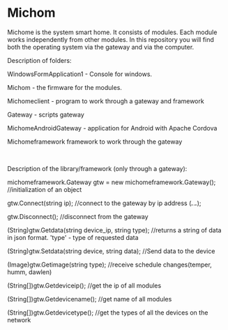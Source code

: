 # Michom
Michome is the system smart home. It consists of modules. Each module works independently from other modules. In this repository you will find both the operating system via the gateway and via the computer. 

Description of folders: 

WindowsFormApplication1 - Console for windows. 

Michom - the firmware for the modules. 

Michomeclient - program to work through a gateway and framework 

Gateway - scripts gateway 

MichomeAndroidGateway - application for Android with Apache Cordova

Michomeframework framework to work through the gateway 

<br>

Description of the library/framework (only through a gateway): 

michomeframework.Gateway gtw = new michomeframework.Gateway(); //initialization of an object 

gtw.Connect(string ip); //connect to the gateway by ip address (***.***.***.***); 

gtw.Disconnect(); //disconnect from the gateway 

(String)gtw.Getdata(string device_ip, string type); //returns a string of data in json format. 'type' - type of requested data 

(String)gtw.Setdata(string device, string data); //Send data to the device 

(Image)gtw.Getimage(string type); //receive schedule changes(temper, humm, dawlen) 

(String[])gtw.Getdeviceip(); //get the ip of all modules 

(String[])gtw.Getdevicename(); //get name of all modules 

(String[])gtw.Getdevicetype(); //get the types of all the devices on the network
